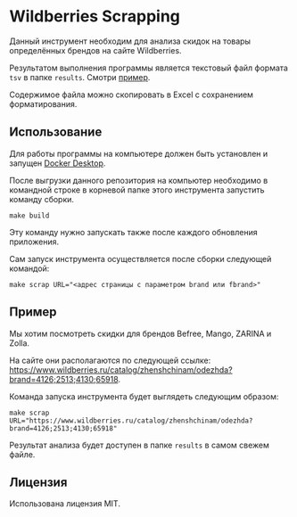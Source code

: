 # Wildberries Scrapping

Данный инструмент необходим для анализа скидок на товары определённых брендов на сайте Wildberries.

Результатом выполнения программы является текстовый файл формата `tsv` в папке `results`. Смотри [пример](#пример).

Содержимое файла можно скопировать в Excel с сохранением форматирования.

## Использование

Для работы программы на компьютере должен быть установлен и запущен [Docker Desktop](https://www.docker.com/products/docker-desktop).

После выгрузки данного репозитория на компьютер необходимо в командной строке в корневой папке этого инструмента запустить команду сборки.

```shell
make build
```

Эту команду нужно запускать также после каждого обновления приложения.

Сам запуск инструмента осуществляется после сборки следующей командой:

```shell
make scrap URL="<адрес страницы с параметром brand или fbrand>"
```

## Пример

Мы хотим посмотреть скидки для брендов Befree, Mango, ZARINA и Zolla.

На сайте они располагаются по следующей ссылке: https://www.wildberries.ru/catalog/zhenshchinam/odezhda?brand=4126;2513;4130;65918.

Команда запуска инструмента будет выглядеть следующим образом:

```shell
make scrap URL="https://www.wildberries.ru/catalog/zhenshchinam/odezhda?brand=4126;2513;4130;65918"
```

Результат анализа будет доступен в папке `results` в самом свежем файле.

## Лицензия

Использована лицензия MIT.